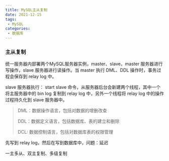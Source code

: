 ```yaml
---
title: MySQL主从复制
date: 2021-12-15
tags:
 - MySQL
categories:
 - 数据库
---
```


### 主从复制

统一服务器内部署两个MySQL服务器实例，master、slave，master 服务器进行写操作，slave 服务器进行读操作。当 master 执行 DML、DDL 操作时，事务过程会保存到 relay log 中。

slave 服务器执行： start slave 命令，从服务器后台会新建两个线程，其中一个将主服务器中的 bin log 复制到 relay log 中，另外一个线程将 relay log 中的操作过程持久化到 slave 服务器中。

> DML：数据操作语言，包括对数据的增删改查
>
> DDL：数据定义语言，包括数据库、表的建立和删除
>
> DCL: 数据控制语言，包括对数据库表的权限管理

先写到 relay log，然后在写到数据库中，问题：延迟

一主多从、双主复制、多级复制